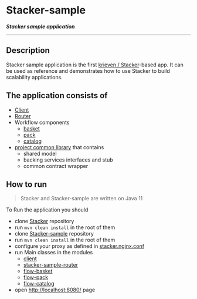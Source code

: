 # Stacker-sample
***Stacker sample application***

---

## Description

Stacker sample application is the first [krieven / Stacker](https://github.com/krieven/Stacker)-based app.
It can be used as reference and demonstrates how to use Stacker 
to build scalability applications.

## The application consists of 
- [Client](./client/README.md) 
- [Router](./stacker-sample-router/README.md)
- Workflow components
  - [basket](./flow-basket/README.md)
  - [pack](./flow-pack/README.md)
  - [catalog](./flow-catalog/README.md)
- [project common library](./sample-common/README.md) that contains 
  - shared model
  - backing services interfaces and stub
  - common contract wrapper

## How to run

>Stacker and Stacker-sample are written on Java 11

To Run the application you should 


- clone [Stacker](https://github.com/krieven/Stacker) repository
- run `mvn clean install` in the root of them
- clone [Stacker-sample](https://github.com/krieven/Stacker-sample) repository
- run `mvn clean install` in the root of them
- configure your proxy as defined in [stacker.nginx.conf](./client/src/main/resources/stacker.nginx.conf)
- run Main classes in the modules
  - [client](./client)
  - [stacker-sample-router](./stacker-sample-router)
  - [flow-basket](./flow-basket)
  - [flow-pack](./flow-pack)
  - [flow-catalog](./flow-catalog)
- open [http://localhost:8080/](http://localhost:8080/index.html) page

